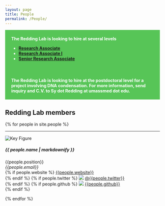 ```yaml
---
layout: page
title: People
permalink: /People/
---
```


<style>
.alert {
  padding: 20px;
  background-color: #57c557;
  color: white;
}

.closebtn {
  margin-left: 15px;
  color: white;
  font-weight: bold;
  float: right;
  font-size: 22px;
  line-height: 20px;
  cursor: pointer;
  transition: 0.3s;
}

.closebtn:hover {
  color: black;
}
</style>


<div class="alert">
  <b>The Redding Lab is looking to hire at several levels
      <ul>
      <li> <a href="https://www.ummsjobs.com/job/6929/">Research Associate </a> </li>
      <li> <a href="https://www.ummsjobs.com/job/6928/">Research Associate I </a> </li>
      <li> <a href="https://www.ummsjobs.com/job/6927/">Senior Research Associate </a></li>
      </ul>
  </b>
</div>

<div class="alert">
  <b>The Redding Lab is looking to hire at the postdoctoral level for a project involving
   DNA condensation. For more information, send inquiry and C.V. to Sy dot Redding at umassmed dot edu. 
  </b>
</div>

<h2>Redding Lab members</h2>

{% for people in site.people %}
<hr>
<div class="row">
    <div class="col-md-4">
        <img class = "img-fluid" src = "{{people.image}}" alt = "Key Figure" style="max-height: 200px;">
    </div>
    <div class="col-md-8">
        <div><h5>{{ people.name | markdownify }}</h5>
        {{people.position}} <br>
        <em>{{people.email}}</em> <br>
        {% if people.website %}
            <a style="overflow-wrap: break-word;" href= "{{people.website}}">{{people.website}}</a> <br>
        {% endif %}
        {% if people.twitter %}
            <a href="http://twitter.com"><img class="inline-block mem-icon" src="/static/img/twitter2_logo.svg"></a>
            <a href= "http://twitter.com/{{member.twitter}}"> @{{people.twitter}} </a> <br>
        {% endif %}
        {% if people.github %}
            <a href="http://github.com"><img class="inline-bloc mem-icon" src="/static/img/github_logo.svg"></a>
            <a href= "http://github.com/{{member.github}}"> {{people.github}} </a> <br>
        {% endif %}
        </div>
    </div>
</div>

{% endfor %}
